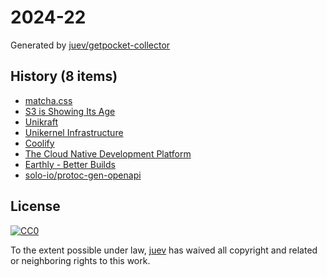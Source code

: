 # 2024-22

Generated by [juev/getpocket-collector](https://github.com/juev/getpocket-collector)

## History (8 items)

- [matcha.css](https://matcha.mizu.sh)
- [S3 is Showing Its Age](https://materializedview.io/p/s3-is-showing-its-age)
- [Unikraft](https://unikraft.org/)
- [Unikernel Infrastructure](https://nanovms.com/)
- [Coolify](https://coolify.io)
- [The Cloud Native Development Platform](https://encore.dev/)
- [Earthly - Better Builds](https://earthly.dev/)
- [solo-io/protoc-gen-openapi](https://github.com/solo-io/protoc-gen-openapi)

## License

[![CC0](https://mirrors.creativecommons.org/presskit/buttons/88x31/svg/cc-zero.svg)](https://creativecommons.org/publicdomain/zero/1.0/)

To the extent possible under law, [juev](https://github.com/juev) has waived all copyright and related or neighboring rights to this work.
